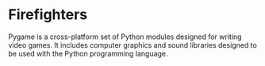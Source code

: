 # Firefighters
Pygame is a cross-platform set of Python modules designed for writing video games. It includes computer graphics and sound libraries designed to be used with the Python programming language.
